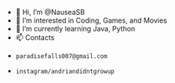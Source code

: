 - 👋 Hi, I’m @NauseaSB
- 👀 I’m interested in Coding, Games, and Movies
- 🌱 I’m currently learning Java, Python
- 📫 Contacts
-     paradisefalls007@gmail.com
-     instagram/andriandidntgrowup

<!---
333ternal/333ternal is a ✨ special ✨ repository because its `README.md` (this file) appears on your GitHub profile.
You can click the Preview link to take a look at your changes.
--->
